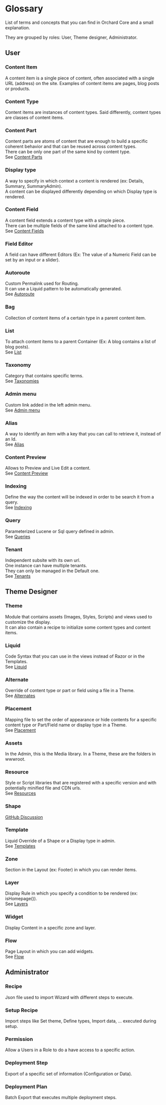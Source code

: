 # Glossary

List of terms and concepts that you can find in Orchard Core and a small explanation.

They are grouped by roles: User, Theme designer, Administrator.

## User

### Content Item

A content item is a single piece of content, often associated with a single URL (address) on the site. Examples of content items are pages, blog posts or products.

### Content Type

Content items are instances of content types. Said differently, content types are classes of content items.

### Content Part

Content parts are atoms of content that are enough to build a specific coherent behavior and that can be reused across content types.  
There can be only one part of the same kind by content type.  
See [Content Parts](../reference/modules/ContentParts)

### Display type

A way to specify in which context a content is rendered (ex: Details, Summary, SummaryAdmin).  
A content can be displayed differently depending on which Display type is rendered.

### Content Field

A content field extends a content type with a simple piece.  
There can be multiple fields of the same kind attached to a content type.  
See [Content Fields](../reference/modules/ContentFields)

### Field Editor

A field can have different Editors (Ex: The value of a Numeric Field can be set by an input or a slider).

### Autoroute

Custom Permalink used for Routing.  
It can use a Liquid pattern to be automatically generated.  
See [Autoroute](../reference/modules/Autoroute)

### Bag

Collection of content items of a certain type in a parent content item.

### List

To attach content items to a parent Container (Ex: A blog contains a list of blog posts).  
See [List](../reference/modules/List)

### Taxonomy

Category that contains specific terms.  
See [Taxonomies](../reference/modules/Taxonomies)

### Admin menu

Custom link added in the left admin menu.  
See [Admin menu](../reference/modules/AdminMenu)

### Alias

A way to identify an item with a key that you can call to retrieve it, instead of an Id.  
See [Alias](../reference/modules/Alias)

### Content Preview

Allows to Preview and Live Edit a content.  
See [Content Preview](../reference/modules/ContentPreview)

### Indexing

Define the way the content will be indexed in order to be search it from a query.  
See [Indexing](../reference/modules/Indexing)

### Query

Parameterized Lucene or Sql query defined in admin.  
See [Queries](../reference/modules/Queries)

### Tenant

Independent subsite with its own url.  
One instance can have multiple tenants.  
They can only be managed in the Default one.  
See [Tenants](../reference/modules/Tenants)

## Theme Designer

### Theme

Module that contains assets (Images, Styles, Scripts) and views used to customize the display.  
It can also contain a recipe to initialize some content types and content items.

### Liquid

Code Syntax that you can use in the views instead of Razor or in the Templates.  
See [Liquid](../reference/modules/Liquid)

### Alternate

Override of content type or part or field using a file in a Theme.  
See [Alternates](../reference/modules/Templates/#shape-differentiators)

### Placement

Mapping file to set the order of appearance or hide contents for a specific content type or Part/Field name or display type in a Theme.  
See [Placement](../reference/modules/Placement)

### Assets

In the Admin, this is the Media library. In a Theme, these are the folders in wwwroot.

### Resource

Style or Script libraries that are registered with a specific version and with potentially minified file and CDN urls.  
See [Resources](../reference/modules/Resources)

### Shape

 [GitHub Discussion](https://github.com/OrchardCMS/OrchardCore/issues/4121#issuecomment-539608731)

### Template

Liquid Override of a Shape or a Display type in admin.  
See [Templates](../reference/modules/Templates)

### Zone

Section in the Layout (ex: Footer) in which you can render items.

### Layer

Display Rule in which you specify a condition to be rendered (ex: isHomepage()).  
See [Layers](../reference/modules/Layers)

### Widget

Display Content in a specific zone and layer.

### Flow

Page Layout in which you can add widgets.  
See [Flow](../reference/modules/Flow)

## Administrator

### Recipe

Json file used to import Wizard with different steps to execute.

### Setup Recipe

Import steps like Set theme, Define types, Import data, ... executed during setup.

### Permission

Allow a Users in a Role to do a have access to a specific action.

### Deployment Step

Export of a specific set of information (Configuration or Data).

### Deployment Plan

Batch Export that executes multiple deployment steps.
